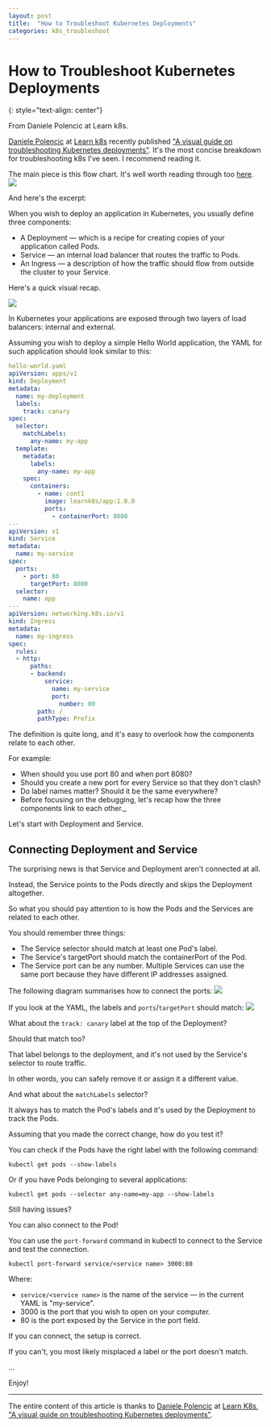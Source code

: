 ```yaml
---
layout: post
title:  "How to Troubleshoot Kubernetes Deployments"
categories: k8s_troubleshoot
---
```


# How to Troubleshoot Kubernetes Deployments
{: style="text-align: center"}

From Daniele Polencic at Learn k8s.

[Daniele Polencic](https://www.linkedin.com/in/danielepolencic/) at [Learn k8s](https://learnk8s.io/) recently published ["A visual guide on troubleshooting Kubernetes deployments"](https://learnk8s.io/troubleshooting-deployments).
It's the most concise breakdown for troubleshooting k8s I've seen. I recommend reading it. 

The main piece is this flow chart. It's well worth reading through too [here](https://learnk8s.io/troubleshooting-deployments).
![](https://learnk8s.io/a/fae60444184ca7bd8c3698d866c24617.png)

And here's the excerpt:

When you wish to deploy an application in Kubernetes, you usually define three components:

* A Deployment — which is a recipe for creating copies of your application called Pods.
* Service — an internal load balancer that routes the traffic to Pods.
* An Ingress — a description of how the traffic should flow from outside the cluster to your Service.

Here's a quick visual recap.

![](https://learnk8s.io/a/92543837cbecdd1189ee0a6d68fa9434.svg)

In Kubernetes your applications are exposed through two layers of load balancers: internal and external.

Assuming you wish to deploy a simple Hello World application, the YAML for such application should look similar to this:

```yaml
hello-world.yaml
apiVersion: apps/v1
kind: Deployment
metadata:
  name: my-deployment
  labels:
    track: canary
spec:
  selector:
    matchLabels:
      any-name: my-app
  template:
    metadata:
      labels:
        any-name: my-app
    spec:
      containers:
        - name: cont1
          image: learnk8s/app:1.0.0
          ports:
            - containerPort: 8080
---
apiVersion: v1
kind: Service
metadata:
  name: my-service
spec:
  ports:
    - port: 80
      targetPort: 8080
  selector:
    name: app
---
apiVersion: networking.k8s.io/v1
kind: Ingress
metadata:
  name: my-ingress
spec:
  rules:
  - http:
      paths:
      - backend:
          service:
            name: my-service
            port:
              number: 80
        path: /
        pathType: Prefix
```


The definition is quite long, and it's easy to overlook how the components relate to each other.

For example:

* When should you use port 80 and when port 8080?
* Should you create a new port for every Service so that they don't clash?
* Do label names matter? Should it be the same everywhere?
* Before focusing on the debugging, let's recap how the three components link to each other._

Let's start with Deployment and Service.

## Connecting Deployment and Service
The surprising news is that Service and Deployment aren't connected at all.

Instead, the Service points to the Pods directly and skips the Deployment altogether.

So what you should pay attention to is how the Pods and the Services are related to each other.

You should remember three things:

* The Service selector should match at least one Pod's label.
* The Service's targetPort should match the containerPort of the Pod.
* The Service port can be any number. Multiple Services can use the same port because they have different IP addresses assigned.

The following diagram summarises how to connect the ports:
![](/assets/k8s-1.png)

If you look at the YAML, the labels and `ports`/`targetPort` should match:
![](/assets/k8s-2.png)

What about the `track: canary` label at the top of the Deployment?

Should that match too?

That label belongs to the deployment, and it's not used by the Service's selector to route traffic.

In other words, you can safely remove it or assign it a different value.

And what about the `matchLabels` selector?

It always has to match the Pod's labels and it's used by the Deployment to track the Pods.

Assuming that you made the correct change, how do you test it?

You can check if the Pods have the right label with the following command:
```
kubectl get pods --show-labels
```
Or if you have Pods belonging to several applications:
```
kubectl get pods --selector any-name=my-app --show-labels
```
Still having issues?

You can also connect to the Pod!

You can use the `port-forward` command in kubectl to connect to the Service and test the connection.

```
kubectl port-forward service/<service name> 3000:80
```
Where:

* `service/<service name>` is the name of the service — in the current YAML is "my-service".
* 3000 is the port that you wish to open on your computer.
* 80 is the port exposed by the Service in the port field.

If you can connect, the setup is correct.

If you can't, you most likely misplaced a label or the port doesn't match.

...

Enjoy!

---

The entire content of this article is thanks to [Daniele Polencic](https://www.linkedin.com/in/danielepolencic/) at [Learn K8s](https://learnk8s.io/), ["A visual guide on troubleshooting Kubernetes deployments"](https://learnk8s.io/troubleshooting-deployments).
